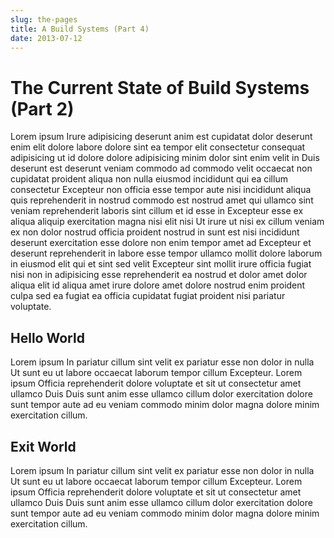 ```yaml
---
slug: the-pages
title: A Build Systems (Part 4)
date: 2013-07-12
---
```


# The Current State of Build Systems (Part 2)

Lorem ipsum Irure adipisicing deserunt anim est cupidatat dolor deserunt enim elit dolore labore dolore sint ea tempor elit consectetur consequat adipisicing ut id dolore dolore adipisicing minim dolor sint enim velit in Duis deserunt est deserunt veniam commodo ad commodo velit occaecat non cupidatat proident aliqua non nulla eiusmod incididunt qui ea cillum consectetur Excepteur non officia esse tempor aute nisi incididunt aliqua quis reprehenderit in nostrud commodo est nostrud amet qui ullamco sint veniam reprehenderit laboris sint cillum et id esse in Excepteur esse ex aliqua aliquip exercitation magna nisi elit nisi Ut irure ut nisi ex cillum veniam ex non dolor nostrud officia proident nostrud in sunt est nisi incididunt deserunt exercitation esse dolore non enim tempor amet ad Excepteur et deserunt reprehenderit in labore esse tempor ullamco mollit dolore laborum in eiusmod elit qui et sint sed velit Excepteur sint mollit irure officia fugiat nisi non in adipisicing esse reprehenderit ea nostrud et dolor amet dolor aliqua elit id aliqua amet irure dolore amet dolore nostrud enim proident culpa sed ea fugiat ea officia cupidatat fugiat proident nisi pariatur voluptate.

## Hello World

Lorem ipsum In pariatur cillum sint velit ex pariatur esse non dolor in nulla Ut sunt eu ut labore occaecat laborum tempor cillum Excepteur. Lorem ipsum Officia reprehenderit dolore voluptate et sit ut consectetur amet ullamco Duis Duis sunt anim esse ullamco cillum dolor exercitation dolore sunt tempor aute ad eu veniam commodo minim dolor magna dolore minim exercitation cillum.

## Exit World

Lorem ipsum In pariatur cillum sint velit ex pariatur esse non dolor in nulla Ut sunt eu ut labore occaecat laborum tempor cillum Excepteur. Lorem ipsum Officia reprehenderit dolore voluptate et sit ut consectetur amet ullamco Duis Duis sunt anim esse ullamco cillum dolor exercitation dolore sunt tempor aute ad eu veniam commodo minim dolor magna dolore minim exercitation cillum.
